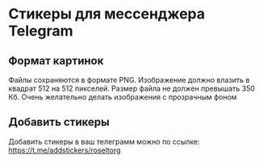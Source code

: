 # Стикеры для мессенджера Telegram

## Формат картинок

Файлы сохраняются в формате PNG. Изображение должно влазить в квадрат 512 на 512 пикселей. Размер файла не должен превышать 350 Кб. Очень желательно делать изображения с прозрачным фоном

## Добавить стикеры

Добавить стикеры в ваш телеграмм можно по ссылке: https://t.me/addstickers/roseltorg



